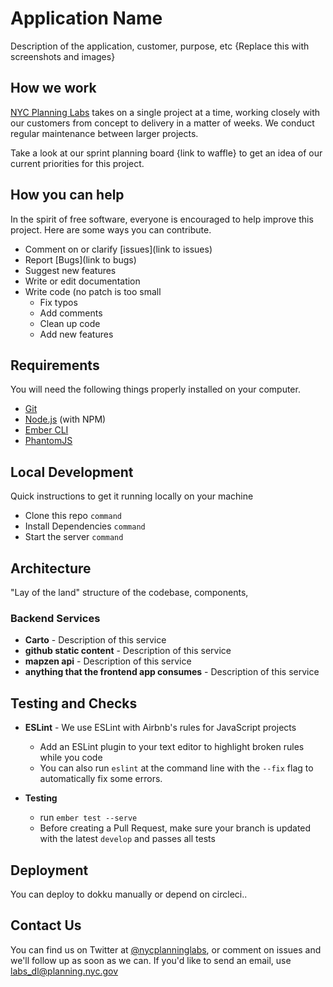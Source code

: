 # Application Name

Description of the application, customer, purpose, etc
{Replace this with screenshots and images}

## How we work
[NYC Planning Labs](https://planninglabs.nyc) takes on a single project at a time, working closely with our customers from concept to delivery in a matter of weeks.  We conduct regular maintenance between larger projects.  

Take a look at our sprint planning board {link to waffle} to get an idea of our current priorities for this project.

## How you can help
In the spirit of free software, everyone is encouraged to help improve this project.  Here are some ways you can contribute.

- Comment on or clarify [issues](link to issues)
- Report [Bugs](link to bugs)
- Suggest new features
- Write or edit documentation
- Write code (no patch is too small
  - Fix typos
  - Add comments
  - Clean up code
  - Add new features

## Requirements
You will need the following things properly installed on your computer.

* [Git](https://git-scm.com/)
* [Node.js](https://nodejs.org/) (with NPM)
* [Ember CLI](https://ember-cli.com/)
* [PhantomJS](http://phantomjs.org/)

## Local Development
Quick instructions to get it running locally on your machine

- Clone this repo `command`
- Install Dependencies `command`
- Start the server `command`

## Architecture
"Lay of the land" structure of the codebase, components,

### Backend Services
- **Carto** - Description of this service
- **github static content** - Description of this service
- **mapzen api** - Description of this service
- **anything that the frontend app consumes** - Description of this service

## Testing and Checks
- **ESLint** - We use ESLint with Airbnb's rules for JavaScript projects
  - Add an ESLint plugin to your text editor to highlight broken rules while you code
  - You can also run `eslint` at the command line with the `--fix` flag to automatically fix some errors.

- **Testing**
  - run `ember test --serve`
  - Before creating a Pull Request, make sure your branch is updated with the latest `develop` and passes all tests

## Deployment
You can deploy to dokku manually or depend on circleci..

## Contact Us
You can find us on Twitter at [@nycplanninglabs](https://twitter.com/nycplanninglabs), or comment on issues and we'll follow up as soon as we can. If you'd like to send an email, use [labs_dl@planning.nyc.gov](mailto:labs_dl@planning.nyc.gov)
